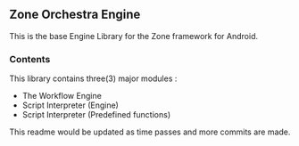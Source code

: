 ## Zone Orchestra Engine
This is the base Engine Library for the Zone framework for Android.

### Contents
This library contains three(3) major modules :
- The Workflow Engine
- Script Interpreter (Engine)
- Script Interpreter (Predefined functions)

This readme would be updated as time passes and more commits are made.
